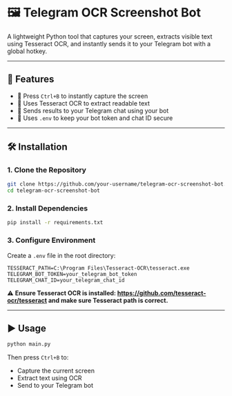 # 🖼️ Telegram OCR Screenshot Bot

A lightweight Python tool that captures your screen, extracts visible text using Tesseract OCR, and instantly sends it to your Telegram bot with a global hotkey.

---

## 🚀 Features

- 📸 Press `Ctrl+B` to instantly capture the screen  
- 🧠 Uses Tesseract OCR to extract readable text  
- 📲 Sends results to your Telegram chat using your bot  
- 🔐 Uses `.env` to keep your bot token and chat ID secure  

---

## 🛠️ Installation

### 1. Clone the Repository

```bash
git clone https://github.com/your-username/telegram-ocr-screenshot-bot.git
cd telegram-ocr-screenshot-bot
````

### 2. Install Dependencies

```bash
pip install -r requirements.txt
```

### 3. Configure Environment

Create a `.env` file in the root directory:

```env
TESSERACT_PATH=C:\Program Files\Tesseract-OCR\tesseract.exe
TELEGRAM_BOT_TOKEN=your_telegram_bot_token
TELEGRAM_CHAT_ID=your_telegram_chat_id
```

⚠️ **Ensure Tesseract OCR is installed: https://github.com/tesseract-ocr/tesseract and make sure Tesseract path is correct.**

---

## ▶️ Usage

```bash
python main.py
```

Then press `Ctrl+B` to:

* Capture the current screen
* Extract text using OCR
* Send to your Telegram bot


